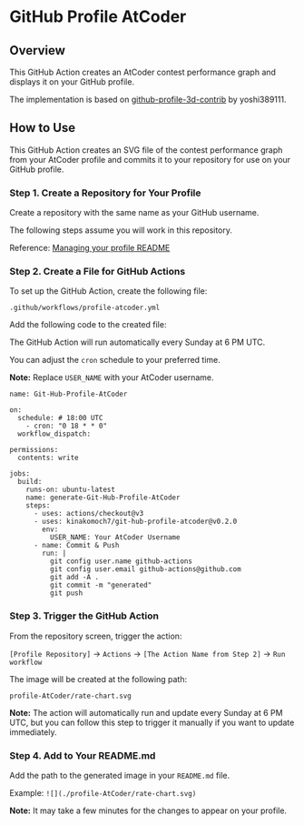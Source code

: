 # GitHub Profile AtCoder

## Overview

This GitHub Action creates an AtCoder contest performance graph and displays it on your GitHub profile.

The implementation is based on [github-profile-3d-contrib](https://github.com/yoshi389111/github-profile-3d-contrib) by yoshi389111.

## How to Use

This GitHub Action creates an SVG file of the contest performance graph from your AtCoder profile and commits it to your repository for use on your GitHub profile.

### Step 1. Create a Repository for Your Profile

Create a repository with the same name as your GitHub username.

The following steps assume you will work in this repository.

Reference: [Managing your profile README](https://docs.github.com/en/github/setting-up-and-managing-your-github-profile/managing-your-profile-readme)

### Step 2. Create a File for GitHub Actions

To set up the GitHub Action, create the following file:

``` .github/workflows/profile-atcoder.yml ```

Add the following code to the created file:

The GitHub Action will run automatically every Sunday at 6 PM UTC.

You can adjust the `cron` schedule to your preferred time.

**Note:** Replace `USER_NAME` with your AtCoder username.

```
name: Git-Hub-Profile-AtCoder

on:
  schedule: # 18:00 UTC
    - cron: "0 18 * * 0"
  workflow_dispatch:

permissions:
  contents: write

jobs:
  build:
    runs-on: ubuntu-latest
    name: generate-Git-Hub-Profile-AtCoder
    steps:
      - uses: actions/checkout@v3
      - uses: kinakomoch7/git-hub-profile-atcoder@v0.2.0
        env:
          USER_NAME: Your AtCoder Username
      - name: Commit & Push
        run: |
          git config user.name github-actions
          git config user.email github-actions@github.com
          git add -A .
          git commit -m "generated"
          git push
```

### Step 3. Trigger the GitHub Action

From the repository screen, trigger the action:

```[Profile Repository]``` -> ```Actions``` -> ```[The Action Name from Step 2]``` -> ```Run workflow```

The image will be created at the following path:

```profile-AtCoder/rate-chart.svg```

**Note:** The action will automatically run and update every Sunday at 6 PM UTC, but you can follow this step to trigger it manually if you want to update immediately.

### Step 4. Add to Your README.md

Add the path to the generated image in your `README.md` file.

Example:
```![](./profile-AtCoder/rate-chart.svg)```

**Note:** It may take a few minutes for the changes to appear on your profile.
